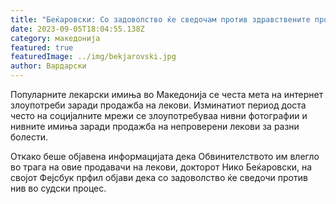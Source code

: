 ```yaml
---
title: "Беќаровски: Со задоволство ќе сведочам против здравствените профитери"
date: 2023-09-05T18:04:55.138Z
category: македонија
featured: true
featuredImage: ../img/bekjarovski.jpg
author: Вардарски
---
```

<!--StartFragment-->

Популарните лекарски имиња во Македонија се честа мета на интернет злоупотреби заради продажба на лекови. Изминатиот период доста често на социјалните мрежи се злоупотребуваа нивни фотографии и нивните имиња заради продажба на непроверени лекови за разни болести.

Откако беше објавена информацијата дека Обвинителството им влегло во трага на овие продавачи на лекови, докторот Нико Беќаровски, на својот Фејсбук прфил објави дека со задоволство ќе сведочи против нив во судски процес.

<!--EndFragment-->